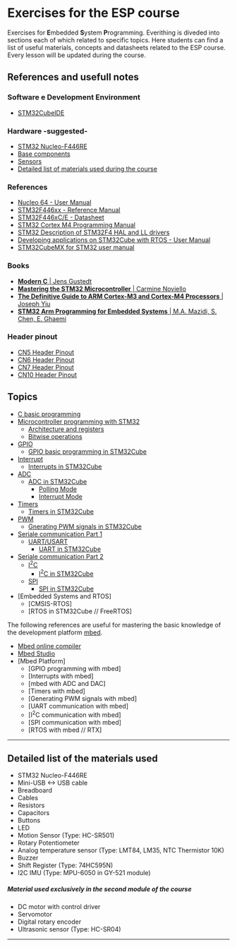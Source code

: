# Exercises for the ESP course
Exercises for **E**mbedded **S**ystem **P**rogramming. Everithing is diveded into sections each of which related to specific topics.
Here students can find a list of useful materials, concepts and datasheets related to the ESP course.
Every lesson will be updated during the course.

## References and usefull notes

### Software e Development Environment
* [STM32CubeIDE](https://www.st.com/en/development-tools/stm32cubeide.html#tools-software)

### Hardware -suggested-
* [STM32 Nucleo-F446RE](https://www.st.com/en/evaluation-tools/nucleo-f446re.html)
* [Base components](https://www.amazon.it/dp/B01MQIO78W)
* [Sensors](https://www.amazon.it/dp/B01N79PG4G)
* [Detailed list of materials used during the course](https://github.com/FrancoTor95/Embedded-Test#detailed-list-of-the-materials-used)

### References
* [Nucleo 64 - User Manual](https://www.st.com/resource/en/user_manual/dm00105823-stm32-nucleo-64-boards-mb1136-stmicroelectronics.pdf)
* [STM32F446xx - Reference Manual](https://www.st.com/resource/en/reference_manual/dm00135183-stm32f446xx-advanced-arm-based-32-bit-mcus-stmicroelectronics.pdf)
* [STM32F446xC/E - Datasheet](https://www.st.com/resource/en/datasheet/stm32f446mc.pdf)
* [STM32 Cortex M4 Programming Manual](https://www.st.com/resource/en/programming_manual/dm00046982-stm32-cortexm4-mcus-and-mpus-programming-manual-stmicroelectronics.pdf)
* [STM32 Description of STM32F4 HAL and LL drivers](https://www.st.com/resource/en/user_manual/dm00105879-description-of-stm32f4-hal-and-ll-drivers-stmicroelectronics.pdf)
* [Developing applications on STM32Cube with RTOS - User Manual](https://www.st.com/resource/en/user_manual/dm00105262-developing-applications-on-stm32cube-with-rtos-stmicroelectronics.pdf)
* [STM32CubeMX for STM32 user manual](https://www.st.com/content/ccc/resource/technical/document/user_manual/10/c5/1a/43/3a/70/43/7d/DM00104712.pdf/files/DM00104712.pdf/jcr:content/translations/en.DM00104712.pdf)


### Books
* [**Modern C** | Jens Gustedt](https://www.manning.com/books/modern-c)
* [**Mastering the STM32 Microcontroller** | Carmine Noviello](https://leanpub.com/mastering-stm32)
* [**The Definitive Guide to ARM Cortex-M3 and Cortex-M4 Processors** | Joseph Yiu](https://www.amazon.it/Definitive-Guide-Cortex®-M3-Cortex®-M4-Processors/dp/0124080820)
* [**STM32 Arm Programming for Embedded Systems** |  M.A. Mazidi, S. Chen, E. Ghaemi](https://www.amazon.it/STM32-Arm-Programming-Embedded-Systems/dp/0997925949/)

### Header pinout
* [CN5 Header Pinout](https://github.com/FrancoTor95/Embedded-Test/blob/main/HeadersPinout.md#cn5-header-pinout)
* [CN6 Header Pinout](https://github.com/FrancoTor95/Embedded-Test/blob/main/HeadersPinout.md#cn6-header-pinout)
* [CN7 Header Pinout](https://github.com/FrancoTor95/Embedded-Test/blob/main/HeadersPinout.md#cn7-header-pinout)
* [CN10 Header Pinout](https://github.com/FrancoTor95/Embedded-Test/blob/main/HeadersPinout.md#cn10-header-pinout)


## Topics
* [C basic programming](https://github.com/FrancoTor95/Embedded-System-Programming/tree/main/01%20-%20C%20Programming#introduction-to-the-c-programming-language)
* [Microcontroller programming with STM32](https://github.com/FrancoTor95/Embedded-System-Programming/tree/master/02%20-%20STM32%20Programmazione%20Base)
    * [Architecture and registers](https://github.com/FrancoTor95/Embedded-System-Programming/tree/master/02%20-%20STM32%20Programmazione%20Base#arm-architecture-registers)
    * [Bitwise operations](https://github.com/FrancoTor95/Embedded-System-Programming/tree/master/03%20-%20Digital%20IO%20e%20GPIO#bitwise-operations)
* [GPIO](https://github.com/FrancoTor95/Embedded-System-Programming/tree/master/03%20-%20Digital%20IO%20e%20GPIO#gpio-and-related-registers)
    * [GPIO basic programming in STM32Cube](https://github.com/FrancoTor95/Embedded-System-Programming/tree/master/03%20-%20Digital%20IO%20e%20GPIO#lets-get-to-work)
* [Interrupt](https://github.com/FrancoTor95/Embedded-System-Programming/tree/master/04%20-%20GPIOs%20and%20Interrupts#gpio-ed-interrupt)
    * [Interrupts in STM32Cube](https://github.com/FrancoTor95/Embedded-System-Programming/tree/master/04%20-%20GPIOs%20and%20Interrupts#implementation-and-other-details)
* [ADC](https://github.com/FrancoTor95/Embedded-System-Programming/tree/master/05%20-%20Analog%20IO#analog-io)
    * [ADC in STM32Cube](https://github.com/FrancoTor95/Embedded-System-Programming/tree/master/05%20-%20Analog%20IO#adcdac-and-stm32)
        * [Polling Mode](https://github.com/FrancoTor95/Embedded-System-Programming/tree/master/05%20-%20Analog%20IO#adc-use-case)
        * [Interrupt Mode](https://github.com/FrancoTor95/Embedded-System-Programming/tree/master/05%20-%20Analog%20IO#interrupt-mode)
* [Timers](https://github.com/FrancoTor95/Embedded-System-Programming/tree/master/08%20-%20Timers%20e%20PWM#timers-e-pwm)
    * [Timers in STM32Cube](https://github.com/FrancoTor95/Embedded-System-Programming/tree/master/08%20-%20Timers%20e%20PWM#using-timers-in-stm32cube)
* [PWM](https://github.com/FrancoTor95/Embedded-System-Programming/tree/master/08%20-%20Timers%20e%20PWM#pulse-width-modulation-pwm)
    * [Gnerating PWM signals in STM32Cube](https://github.com/FrancoTor95/Embedded-System-Programming/tree/master/08%20-%20Timers%20e%20PWM#pwm-generation-in-stm32cube)
* [Seriale communication Part 1](https://github.com/FrancoTor95/Embedded-System-Programming/tree/master/06%20-%20Serial%20Communication#serial-communication-uartusart)
    * [UART/USART](https://github.com/FrancoTor95/Embedded-System-Programming/tree/master/06%20-%20Serial%20Communication#uart-e-usart)
        * [UART in STM32Cube](https://github.com/FrancoTor95/Embedded-System-Programming/tree/master/06%20-%20Serial%20Communication#uartusart-in-stm32-microcontrollers)
* [Seriale communication Part 2](https://github.com/FrancoTor95/Embedded-System-Programming/tree/master/07%20-%20Serial%20Communication_%20Part%202#serial-communication-part-2-ic-and-spi)
    * [I<sup>2</sup>C](https://github.com/FrancoTor95/Embedded-System-Programming/tree/master/07%20-%20Serial%20Communication_%20Part%202#i2c)
        * [I<sup>2</sup>C in STM32Cube](https://github.com/FrancoTor95/Embedded-System-Programming/tree/master/07%20-%20Serial%20Communication_%20Part%202#i2c-in-stm32-microcontrollers)
    * [SPI](https://github.com/FrancoTor95/Embedded-System-Programming/tree/master/07%20-%20Serial%20Communication_%20Part%202#spi)
        * [SPI in STM32Cube](https://github.com/FrancoTor95/Embedded-System-Programming/tree/master/07%20-%20Serial%20Communication_%20Part%202#spi-in-stm32-microcontrollers)
* [Embedded Systems and RTOS]
    * [CMSIS-RTOS]
    * [RTOS in STM32Cube // FreeRTOS]

The following references are useful for mastering the basic knowledge of the development platform [mbed](https://os.mbed.com).
* [Mbed online compiler](https://ide.mbed.com/compiler)
* [Mbed Studio](https://os.mbed.com/studio)
* [Mbed Platform]
    * [GPIO programming with mbed]
    * [Interrupts with mbed]
    * [mbed with ADC and DAC]
    * [Timers with mbed]
    * [Generating PWM signals with mbed]
    * [UART communication with mbed]
    * [I<sup>2</sup>C communication with mbed]
    * [SPI communication with mbed]
     * [RTOS with mbed // RTX]
***

## Detailed list of the materials used

- STM32 Nucleo-F446RE
- Mini-USB <-> USB cable
- Breadboard
- Cables
- Resistors
- Capacitors
- Buttons
- LED
- Motion Sensor (Type: HC-SR501)
- Rotary Potentiometer
- Analog temperature sensor (Type: LMT84, LM35, NTC Thermistor 10K)
- Buzzer
- Shift Register (Type: 74HC595N)
- I2C IMU (Type: MPU-6050 in GY-521 module)

##### Material used exclusively in the second module of the course
- DC motor with control driver
- Servomotor
- Digital rotary encoder
- Ultrasonic sensor (Type: HC-SR04)
-------------------
